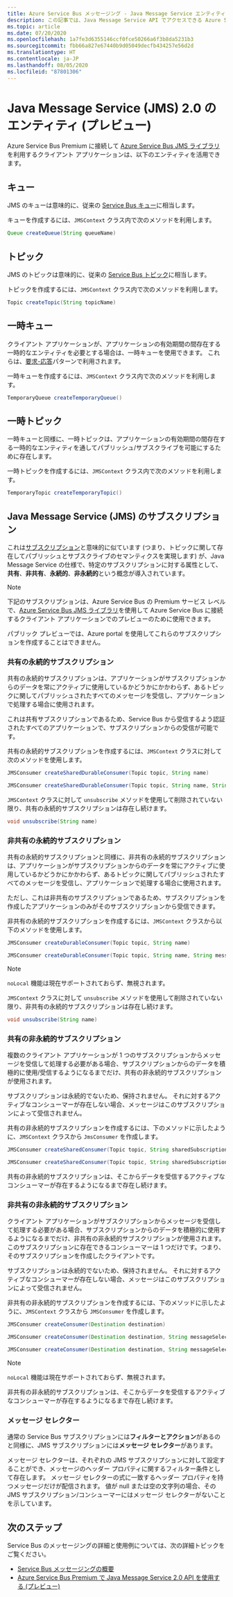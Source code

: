 ```yaml
---
title: Azure Service Bus メッセージング - Java Message Service エンティティ (プレビュー)
description: この記事では、Java Message Service API でアクセスできる Azure Service Bus メッセージング エンティティの概要について取り上げます。
ms.topic: article
ms.date: 07/20/2020
ms.openlocfilehash: 1a7fe3d6355146ccf0fce50266a6f3b8da5231b3
ms.sourcegitcommit: fbb66a827e67440b9d05049decfb434257e56d2d
ms.translationtype: HT
ms.contentlocale: ja-JP
ms.lasthandoff: 08/05/2020
ms.locfileid: "87801306"
---
```

# <a name="java-message-service-jms-20-entities-preview"></a>Java Message Service (JMS) 2.0 のエンティティ (プレビュー)

Azure Service Bus Premium に接続して [Azure Service Bus JMS ライブラリ](https://search.maven.org/artifact/com.microsoft.azure/azure-servicebus-jms)を利用するクライアント アプリケーションは、以下のエンティティを活用できます。

## <a name="queues"></a>キュー

JMS のキューは意味的に、従来の [Service Bus キュー](service-bus-queues-topics-subscriptions.md#queues)に相当します。

キューを作成するには、`JMSContext` クラス内で次のメソッドを利用します。

```java
Queue createQueue(String queueName)
```

## <a name="topics"></a>トピック

JMS のトピックは意味的に、従来の [Service Bus トピック](service-bus-queues-topics-subscriptions.md#topics-and-subscriptions)に相当します。

トピックを作成するには、`JMSContext` クラス内で次のメソッドを利用します。

```java
Topic createTopic(String topicName)
```

## <a name="temporary-queues"></a>一時キュー

クライアント アプリケーションが、アプリケーションの有効期間の間存在する一時的なエンティティを必要とする場合は、一時キューを使用できます。 これらは、[要求-応答](https://www.enterpriseintegrationpatterns.com/patterns/messaging/RequestReply.html)パターンで利用されます。

一時キューを作成するには、`JMSContext` クラス内で次のメソッドを利用します。

```java
TemporaryQueue createTemporaryQueue()
```

## <a name="temporary-topics"></a>一時トピック

一時キューと同様に、一時トピックは、アプリケーションの有効期間の間存在する一時的なエンティティを通してパブリッシュ/サブスクライブを可能にするために存在します。

一時トピックを作成するには、`JMSContext` クラス内で次のメソッドを利用します。

```java
TemporaryTopic createTemporaryTopic()
```

## <a name="java-message-service-jms-subscriptions"></a>Java Message Service (JMS) のサブスクリプション

これは[サブスクリプション](service-bus-queues-topics-subscriptions.md#topics-and-subscriptions)と意味的に似ています (つまり、トピックに関して存在してパブリッシュとサブスクライブのセマンティクスを実現します) が、Java Message Service の仕様で、特定のサブスクリプションに対する属性として、**共有**、**非共有**、**永続的**、**非永続的**という概念が導入されています。

> [!NOTE]
> 下記のサブスクリプションは、Azure Service Bus の Premium サービス レベルで、[Azure Service Bus JMS ライブラリ](https://search.maven.org/artifact/com.microsoft.azure/azure-servicebus-jms)を使用して Azure Service Bus に接続するクライアント アプリケーションでのプレビューのために使用できます。
>
> パブリック プレビューでは、Azure portal を使用してこれらのサブスクリプションを作成することはできません。
>

### <a name="shared-durable-subscriptions"></a>共有の永続的サブスクリプション

共有の永続的サブスクリプションは、アプリケーションがサブスクリプションからのデータを常にアクティブに使用しているかどうかにかかわらず、あるトピックに関してパブリッシュされたすべてのメッセージを受信し、アプリケーションで処理する場合に使用されます。

これは共有サブスクリプションであるため、Service Bus から受信するよう認証されたすべてのアプリケーションで、サブスクリプションからの受信が可能です。

共有の永続的サブスクリプションを作成するには、`JMSContext` クラスに対して次のメソッドを使用します。

```java
JMSConsumer createSharedDurableConsumer(Topic topic, String name)

JMSConsumer createSharedDurableConsumer(Topic topic, String name, String messageSelector)
```

`JMSContext` クラスに対して `unsubscribe` メソッドを使用して削除されていない限り、共有の永続的サブスクリプションは存在し続けます。

```java
void unsubscribe(String name)
```

### <a name="unshared-durable-subscriptions"></a>非共有の永続的サブスクリプション

共有の永続的サブスクリプションと同様に、非共有の永続的サブスクリプションは、アプリケーションがサブスクリプションからのデータを常にアクティブに使用しているかどうかにかかわらず、あるトピックに関してパブリッシュされたすべてのメッセージを受信し、アプリケーションで処理する場合に使用されます。

ただし、これは非共有のサブスクリプションであるため、サブスクリプションを作成したアプリケーションのみがそのサブスクリプションから受信できます。

非共有の永続的サブスクリプションを作成するには、`JMSContext` クラスから以下のメソッドを使用します。 

```java
JMSConsumer createDurableConsumer(Topic topic, String name)

JMSConsumer createDurableConsumer(Topic topic, String name, String messageSelector, boolean noLocal)
```

> [!NOTE]
> `noLocal` 機能は現在サポートされておらず、無視されます。
>

`JMSContext` クラスに対して `unsubscribe` メソッドを使用して削除されていない限り、非共有の永続的サブスクリプションは存在し続けます。

```java
void unsubscribe(String name)
```

### <a name="shared-non-durable-subscriptions"></a>共有の非永続的サブスクリプション

複数のクライアント アプリケーションが 1 つのサブスクリプションからメッセージを受信して処理する必要がある場合、サブスクリプションからのデータを積極的に使用/受信するようになるまでだけ、共有の非永続的サブスクリプションが使用されます。

サブスクリプションは永続的でないため、保持されません。 それに対するアクティブなコンシューマーが存在しない場合、メッセージはこのサブスクリプションによって受信されません。

共有の非永続的サブスクリプションを作成するには、下のメソッドに示したように、`JMSContext` クラスから `JmsConsumer` を作成します。

```java
JMSConsumer createSharedConsumer(Topic topic, String sharedSubscriptionName)

JMSConsumer createSharedConsumer(Topic topic, String sharedSubscriptionName, String messageSelector)
```

共有の非永続的サブスクリプションは、そこからデータを受信するアクティブなコンシューマーが存在するようになるまで存在し続けます。

### <a name="unshared-non-durable-subscriptions"></a>非共有の非永続的サブスクリプション

クライアント アプリケーションがサブスクリプションからメッセージを受信して処理する必要がある場合、サブスクリプションからのデータを積極的に使用するようになるまでだけ、非共有の非永続的サブスクリプションが使用されます。 このサブスクリプションに存在できるコンシューマーは 1 つだけです。つまり、そのサブスクリプションを作成したクライアントです。

サブスクリプションは永続的でないため、保持されません。 それに対するアクティブなコンシューマーが存在しない場合、メッセージはこのサブスクリプションによって受信されません。

非共有の非永続的サブスクリプションを作成するには、下のメソッドに示したように、`JMSContext` クラスから `JMSConsumer` を作成します。

```java
JMSConsumer createConsumer(Destination destination)

JMSConsumer createConsumer(Destination destination, String messageSelector)

JMSConsumer createConsumer(Destination destination, String messageSelector, boolean noLocal)
```

> [!NOTE]
> `noLocal` 機能は現在サポートされておらず、無視されます。
>

非共有の非永続的サブスクリプションは、そこからデータを受信するアクティブなコンシューマーが存在するようになるまで存在し続けます。

### <a name="message-selectors"></a>メッセージ セレクター

通常の Service Bus サブスクリプションには**フィルターとアクション**があるのと同様に、JMS サブスクリプションには**メッセージ セレクター**があります。

メッセージ セレクターは、それぞれの JMS サブスクリプションに対して設定することができ、メッセージのヘッダー プロパティに関するフィルター条件として存在します。 メッセージ セレクターの式に一致するヘッダー プロパティを持つメッセージだけが配信されます。 値が null または空の文字列の場合、その JMS サブスクリプション/コンシューマーにはメッセージ セレクターがないことを示しています。

## <a name="next-steps"></a>次のステップ

Service Bus のメッセージングの詳細と使用例については、次の詳細トピックをご覧ください。

* [Service Bus メッセージングの概要](service-bus-messaging-overview.md)
* [Azure Service Bus Premium で Java Message Service 2.0 API を使用する (プレビュー)](how-to-use-java-message-service-20.md)



